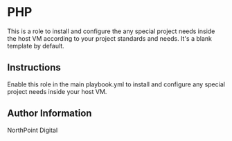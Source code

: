 # PHP

This is a role to install and configure the any special project needs inside the host VM according to your project standards and needs. It's a blank template by default.

## Instructions

Enable this role in the main playbook.yml to install and configure any special project needs inside your host VM.

## Author Information

NorthPoint Digital
